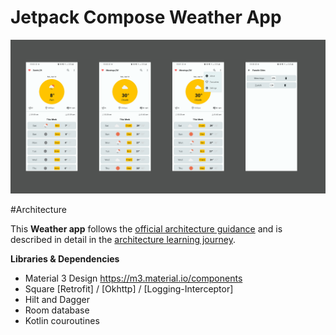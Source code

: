 # Jetpack Compose Weather App

![My Image](Github-Presentation-Images/main_image.png)

#Architecture

This **Weather app** follows the
[official architecture guidance](https://developer.android.com/topic/architecture) 
and is described in detail in the
[architecture learning journey](docs/ArchitectureLearningJourney.md).




**Libraries & Dependencies**
- Material 3 Design https://m3.material.io/components
- Square [Retrofit] / [Okhttp] / [Logging-Interceptor]
- Hilt and Dagger
- Room database
- Kotlin couroutines
